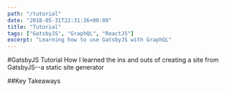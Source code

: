 ```yaml
---
path: "/tutorial"
date: "2018-05-31T22:31:36+00:00"
title: "Tutorial"
tags: ["GatsbyJS", "GraphQL", "ReactJS"]
excerpt: "Learning how to use GatsbyJS with GraphQL"
---
```


#GatsbyJS Tutorial
How I learned the ins and outs of creating a site from GatsbyJS--a static site generator

##Key Takeaways
